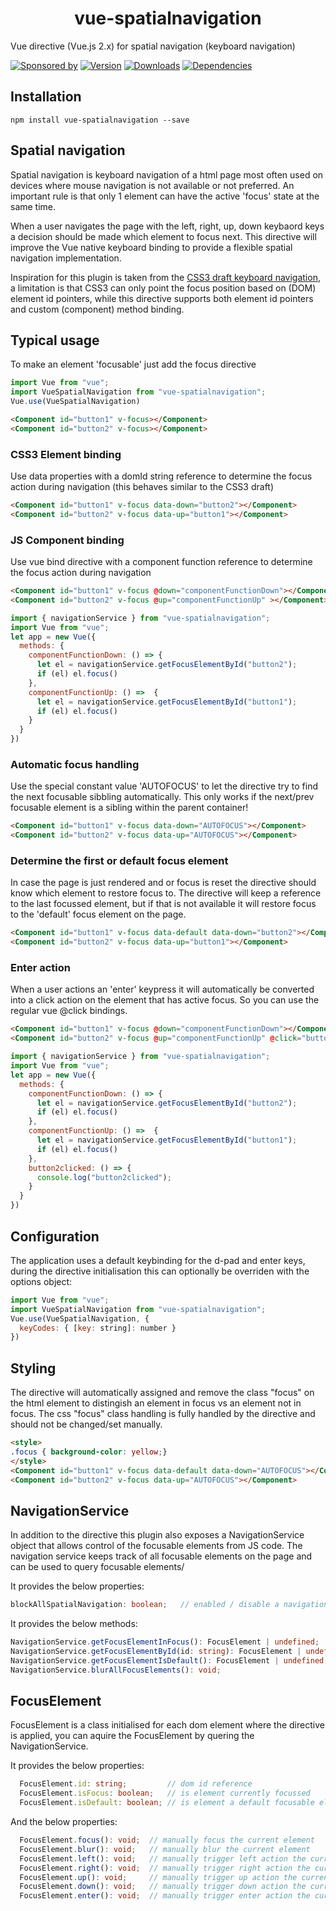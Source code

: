 <h1 align="center">vue-spatialnavigation</h1>

Vue directive (Vue.js 2.x) for spatial navigation (keyboard navigation)

[![Sponsored by][sponsor-img]][sponsor] [![Version][npm-version-img]][npm] [![Downloads][npm-downloads-img]][npm] [![Dependencies][deps-img]][deps]

[sponsor-img]: https://img.shields.io/badge/Sponsored%20by-TWCAPPS-692446.svg
[sponsor]: https://www.twcapps.com
[VueJS]: https://github.com/vuejs/vue
[deps]: https://david-dm.org/twcapps/vue-spatialnavigation
[deps-img]: https://david-dm.org/twcapps/vue-spatialnavigation.svg
[npm]: https://www.npmjs.com/package/vue-spatialnavigation
[npm-downloads-img]: https://img.shields.io/npm/dm/vue-spatialnavigation.svg
[npm-version-img]: https://img.shields.io/npm/v/vue-spatialnavigation.svg


## Installation

```console
npm install vue-spatialnavigation --save
```

## Spatial navigation
Spatial navigation is keyboard navigation of a html page most often used on devices where mouse navigation is not available or not preferred. An important rule is that only 1 element can have the active 'focus' state at the same time.

When a user navigates the page with the left, right, up, down keybaord keys a decision should be made which element to focus next. This directive will improve the Vue native keyboard binding to provide a flexible spatial navigation implementation.

Inspiration for this plugin is taken from the [CSS3 draft keyboard navigation](https://drafts.csswg.org/css-ui/#keyboard), a limitation is that CSS3 can only point the focus position based on (DOM) element id pointers, while this directive supports both element id pointers and custom (component) method binding.


## Typical usage

To make an element 'focusable' just add the focus directive
```javascript
import Vue from "vue";
import VueSpatialNavigation from "vue-spatialnavigation";
Vue.use(VueSpatialNavigation)
```

```html
<Component id="button1" v-focus></Component>
<Component id="button2" v-focus></Component>
```

### CSS3 Element binding
Use data properties with a domId string reference to determine the focus action during navigation (this behaves similar to the CSS3 draft)
```html
<Component id="button1" v-focus data-down="button2"></Component>
<Component id="button2" v-focus data-up="button1"></Component>
```

### JS Component binding
Use vue bind directive with a component function reference to determine the focus action during navigation
```html
<Component id="button1" v-focus @down="componentFunctionDown"></Component>
<Component id="button2" v-focus @up="componentFunctionUp" ></Component>
```
```javascript
import { navigationService } from "vue-spatialnavigation";
import Vue from "vue";
let app = new Vue({
  methods: {
    componentFunctionDown: () => {
      let el = navigationService.getFocusElementById("button2");
      if (el) el.focus()
    },
    componentFunctionUp: () =>  {
      let el = navigationService.getFocusElementById("button1");
      if (el) el.focus()
    }
  }
})
```

### Automatic focus handling
Use the special constant value 'AUTOFOCUS' to let the directive try to find the next focusable sibbling automatically. This only works if the next/prev focusable element is a sibling within the parent container!
```html
<Component id="button1" v-focus data-down="AUTOFOCUS"></Component>
<Component id="button2" v-focus data-up="AUTOFOCUS"></Component>
```

### Determine the first or default focus element
In case the page is just rendered and or focus is reset the directive should know which element to restore focus to. The directive will keep a reference to the last focussed element, but if that is not available it will restore focus to the 'default' focus element on the page.
```html
<Component id="button1" v-focus data-default data-down="button2"></Component>
<Component id="button2" v-focus data-up="button1"></Component>
```

### Enter action
When a user actions an 'enter' keypress it will automatically be converted into a click action on the element that has active focus. So you can use the regular vue @click bindings.
```html
<Component id="button1" v-focus @down="componentFunctionDown"></Component>
<Component id="button2" v-focus @up="componentFunctionUp" @click="button2clicked"></Component>
```
```javascript
import { navigationService } from "vue-spatialnavigation";
import Vue from "vue";
let app = new Vue({
  methods: {
    componentFunctionDown: () => {
      let el = navigationService.getFocusElementById("button2");
      if (el) el.focus()
    },
    componentFunctionUp: () =>  {
      let el = navigationService.getFocusElementById("button1");
      if (el) el.focus()
    },
    button2clicked: () => {
      console.log("button2clicked");
    }
  }
})
```

## Configuration
The application uses a default keybinding for the d-pad and enter keys, during the directive initialisation this can optionally be overriden with the options object:

```javascript
import Vue from "vue";
import VueSpatialNavigation from "vue-spatialnavigation";
Vue.use(VueSpatialNavigation, {
  keyCodes: { [key: string]: number }
})
```



## Styling
The directive will automatically assigned and remove the class "focus" on the html element to distingish an element in focus vs an element not in focus. The css "focus" class handling is fully handled by the directive and should not be changed/set manually.

```html
<style>
.focus { background-color: yellow;}
</style>
<Component id="button1" v-focus data-default data-down="AUTOFOCUS"></Component>
<Component id="button2" v-focus data-up="AUTOFOCUS"></Component>
```

## NavigationService
In addition to the directive this plugin also exposes a NavigationService object that allows control of the focusable elements from JS code. The navigation service keeps track of all focusable elements on the page and can be used to query focusable elements/

It provides the below properties:
```typescript
blockAllSpatialNavigation: boolean;   // enabled / disable a navigation block (e.g. during loading)
```

It provides the below methods:
```typescript
NavigationService.getFocusElementInFocus(): FocusElement | undefined;         // get FocusElement currently in focus
NavigationService.getFocusElementById(id: string): FocusElement | undefined;  // get FocusElement by DOM id
NavigationService.getFocusElementIsDefault(): FocusElement | undefined;       // get FocusElement by default property
NavigationService.blurAllFocusElements(): void;                               // blur all FocusElements
```

## FocusElement
FocusElement is a class initialised for each dom element where the directive is applied, you can aquire the FocusElement by quering the NavigationService.

It provides the below properties:
```typescript
  FocusElement.id: string;         // dom id reference
  FocusElement.isFocus: boolean;   // is element currently focussed
  FocusElement.isDefault: boolean; // is element a default focusable element
```

And the below properties:
```typescript
  FocusElement.focus(): void;  // manually focus the current element
  FocusElement.blur(): void;   // manually blur the current element
  FocusElement.left(): void;   // manually trigger left action the current element
  FocusElement.right(): void;  // manually trigger right action the current element
  FocusElement.up(): void;     // manually trigger up action the current element
  FocusElement.down(): void;   // manually trigger down action the current element
  FocusElement.enter(): void;  // manually trigger enter action the current element
  ```

